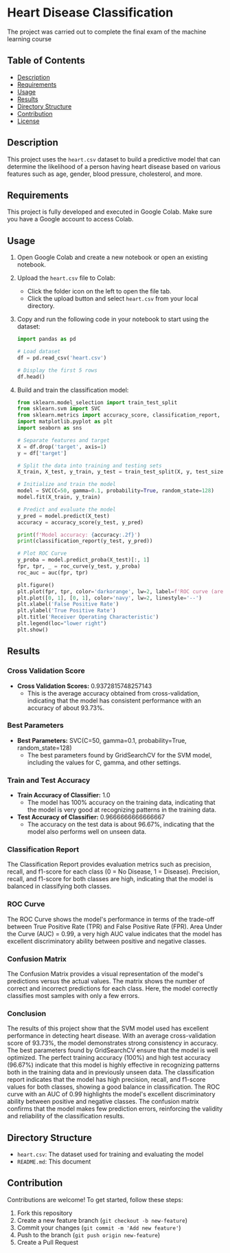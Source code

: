 # Heart Disease Classification
The project was carried out to complete the final exam of the machine learning course

## Table of Contents
- [Description](#description)
- [Requirements](#requirements)
- [Usage](#usage)
- [Results](#results)
- [Directory Structure](#directory-structure)
- [Contribution](#contribution)
- [License](#license)

## Description
This project uses the `heart.csv` dataset to build a predictive model that can determine the likelihood of a person having heart disease based on various features such as age, gender, blood pressure, cholesterol, and more.

## Requirements
This project is fully developed and executed in Google Colab. Make sure you have a Google account to access Colab.
## Usage
1. Open Google Colab and create a new notebook or open an existing notebook.
2. Upload the `heart.csv` file to Colab:
    - Click the folder icon on the left to open the file tab.
    - Click the upload button and select `heart.csv` from your local directory.
3. Copy and run the following code in your notebook to start using the dataset:

    ```python
    import pandas as pd

    # Load dataset
    df = pd.read_csv('heart.csv')

    # Display the first 5 rows
    df.head()
    ```

4. Build and train the classification model:
    ```python
    from sklearn.model_selection import train_test_split
    from sklearn.svm import SVC
    from sklearn.metrics import accuracy_score, classification_report, roc_curve, auc
    import matplotlib.pyplot as plt
    import seaborn as sns

    # Separate features and target
    X = df.drop('target', axis=1)
    y = df['target']

    # Split the data into training and testing sets
    X_train, X_test, y_train, y_test = train_test_split(X, y, test_size=0.2, random_state=42)

    # Initialize and train the model
    model = SVC(C=50, gamma=0.1, probability=True, random_state=128)
    model.fit(X_train, y_train)

    # Predict and evaluate the model
    y_pred = model.predict(X_test)
    accuracy = accuracy_score(y_test, y_pred)

    print(f'Model accuracy: {accuracy:.2f}')
    print(classification_report(y_test, y_pred))

    # Plot ROC Curve
    y_proba = model.predict_proba(X_test)[:, 1]
    fpr, tpr, _ = roc_curve(y_test, y_proba)
    roc_auc = auc(fpr, tpr)

    plt.figure()
    plt.plot(fpr, tpr, color='darkorange', lw=2, label=f'ROC curve (area = {roc_auc:.2f})')
    plt.plot([0, 1], [0, 1], color='navy', lw=2, linestyle='--')
    plt.xlabel('False Positive Rate')
    plt.ylabel('True Positive Rate')
    plt.title('Receiver Operating Characteristic')
    plt.legend(loc="lower right")
    plt.show()
    ```

## Results
### Cross Validation Score
- **Cross Validation Scores:** 0.9372815748257143
  - This is the average accuracy obtained from cross-validation, indicating that the model has consistent performance with an accuracy of about 93.73%.

### Best Parameters
- **Best Parameters:** SVC(C=50, gamma=0.1, probability=True, random_state=128)
  - The best parameters found by GridSearchCV for the SVM model, including the values for C, gamma, and other settings.

### Train and Test Accuracy
- **Train Accuracy of Classifier:** 1.0
  - The model has 100% accuracy on the training data, indicating that the model is very good at recognizing patterns in the training data.
- **Test Accuracy of Classifier:** 0.9666666666666667
  - The accuracy on the test data is about 96.67%, indicating that the model also performs well on unseen data.

### Classification Report
The Classification Report provides evaluation metrics such as precision, recall, and f1-score for each class (0 = No Disease, 1 = Disease). Precision, recall, and f1-score for both classes are high, indicating that the model is balanced in classifying both classes.

### ROC Curve
The ROC Curve shows the model's performance in terms of the trade-off between True Positive Rate (TPR) and False Positive Rate (FPR). Area Under the Curve (AUC) = 0.99, a very high AUC value indicates that the model has excellent discriminatory ability between positive and negative classes.

### Confusion Matrix
The Confusion Matrix provides a visual representation of the model's predictions versus the actual values. The matrix shows the number of correct and incorrect predictions for each class. Here, the model correctly classifies most samples with only a few errors.

### Conclusion
The results of this project show that the SVM model used has excellent performance in detecting heart disease. With an average cross-validation score of 93.73%, the model demonstrates strong consistency in accuracy. The best parameters found by GridSearchCV ensure that the model is well optimized. The perfect training accuracy (100%) and high test accuracy (96.67%) indicate that this model is highly effective in recognizing patterns both in the training data and in previously unseen data. The classification report indicates that the model has high precision, recall, and f1-score values for both classes, showing a good balance in classification. The ROC curve with an AUC of 0.99 highlights the model's excellent discriminatory ability between positive and negative classes. The confusion matrix confirms that the model makes few prediction errors, reinforcing the validity and reliability of the classification results.

## Directory Structure
- `heart.csv`: The dataset used for training and evaluating the model
- `README.md`: This document

## Contribution
Contributions are welcome! To get started, follow these steps:
1. Fork this repository
2. Create a new feature branch (`git checkout -b new-feature`)
3. Commit your changes (`git commit -m 'Add new feature'`)
4. Push to the branch (`git push origin new-feature`)
5. Create a Pull Request

